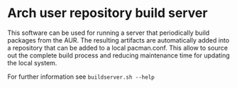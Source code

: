 # Arch user repository build server

This software can be used for running a server that periodically build packages
from the AUR. The resulting artifacts are automatically added into a repository
that can be added to a local pacman.conf. This allow to source out the complete
build process and reducing maintenance time for updating the local system.

For further information see `buildserver.sh --help`
